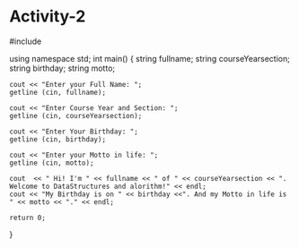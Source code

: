# Activity-2
#include <iostream>

using namespace std;
int main() {
    string fullname;
    string courseYearsection;
    string birthday;
    string motto;
    
    cout << "Enter your Full Name: ";
    getline (cin, fullname);
    
    cout << "Enter Course Year and Section: ";
    getline (cin, courseYearsection);
    
    cout << "Enter Your Birthday: ";
    getline (cin, birthday);
    
    cout << "Enter your Motto in life: ";
    getline (cin, motto);
    
    cout  << " Hi! I'm " << fullname << " of " << courseYearsection << ". Welcome to DataStructures and alorithm!" << endl;
    cout << "My Birthday is on " << birthday <<". And my Motto in life is " << motto << "." << endl;
    
    return 0;
}
